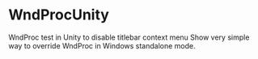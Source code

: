 # WndProcUnity
WndProc test in Unity to disable titlebar context menu
Show very simple way to override WndProc in Windows standalone mode.
